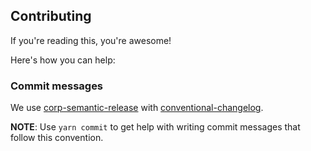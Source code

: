 ## Contributing

If you're reading this, you're awesome!

Here's how you can help:

### Commit messages

We use [corp-semantic-release](https://github.com/leonardoanalista/corp-semantic-release) with [conventional-changelog](https://github.com/conventional-changelog-archived-repos/conventional-changelog-angular/blob/master/convention.md).

**NOTE**: Use `yarn commit` to get help with writing commit messages that follow this convention.
